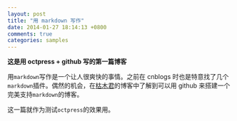```yaml
---
layout: post
title: "用 markdown 写作"
date: 2014-01-27 18:14:13 +0800
comments: true
categories: samples
---
```


**这是用 octpress + github 写的第一篇博客**
<!--more-->

用`markdown`写作是一个让人很爽快的事情。之前在 cnblogs 时也是特意找了几个
`markdown`插件。偶然的机会，在[枯木君](http://kumu-linux.github.io)的博客中了解到可以用
github 来搭建一个完美支持`markdown`的博客。     

这一篇就作为测试`octpress`的效果用。
